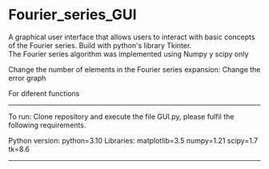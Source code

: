 # Fourier_series_GUI

A graphical user interface that allows users to interact with basic concepts of the Fourier series. Build with python's library Tkinter.  
The Fourier series algorithm was implemented using Numpy y scipy only


Change the number of elements in the Fourier series expansion:
Change the error graph

For diferent functions
________________________________________________________________________________________________________________________________________

To run: Clone repository and execute the file GUI.py, please fulfil the following requirements.

  Python version:
                python=3.10
  Libraries:
                matplotlib=3.5
                numpy=1.21 
                scipy=1.7
                tk=8.6         
________________________________________________________________________________________________________________________________________
